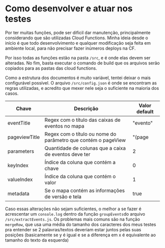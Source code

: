 # Como desenvolver e atuar nos testes

Por ter muitas funções, pode ser difícil dar manutenção, principalmente considerando que são utilizadas Cloud Functions. Minha ideia desde o início é que todo desenvolvimento e qualquer modificação seja feita em ambiente local, para não precisar fazer inúmeros deploys na CF. 

Por isso todas as funções estão na pasta `/src`, e é onde elas devem ser alteradas. No fim, basta executar o comando de build que os arquivos serão copiados para as pastas das cloud functions.

Como a estrutura dos documentos é muito variável, tentei deixar o mais configurável possível. O arquivo `/src/config.json` é onde se encontram as regras utilizadas, e acredito que mexer nele seja o suficiente na maioria dos casos.

| Chave         | Descrição                                                     | Valor default |
| ------------- | ------------------------------------------------------------- | ------------- |
| eventTitle    | Regex com o título das caixas de eventos no mapa              | "evento"      |
| pageviewTitle | Regex com o título ou nome do parâmetro que contém o pageView | "(page        | screen)(name | view)?$" |
| parameters    | Quantidade de colunas que a caixa de eventos deve ter         | 2             |
| keyIndex      | Índice da coluna que contém a chave                           | 0             |
| valueIndex    | Índice da coluna que contém o valor                           | 1             |
| metadata      | Se o mapa contém as informações de versão e tela              | true          |

Caso essas alterações não sejam suficientes, o melhor a se fazer é acrescentar um `console.log` dentro da função `groupEvents`do arquivo `/src/extractEvents.js`. Os problemas mais comuns são na função `mergeRow`, que usa uma média do tamanho dos caracteres dos meus testes pra entender se 2 palavras/textos deveriam estar juntos pelas suas posições (basicamente se y é igual e se a diferença em x é equivalente ao tamanho do texto da esquerda)
